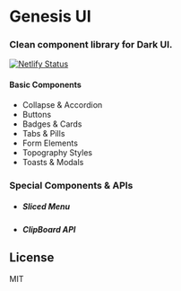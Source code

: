 # Genesis UI
### Clean component library for Dark UI.
[![Netlify Status](https://api.netlify.com/api/v1/badges/490c4247-3db1-4897-bbeb-31a4a05a2982/deploy-status)](https://app.netlify.com/sites/genesis-ui/deploys)

#### Basic Components
- Collapse & Accordion
- Buttons
- Badges & Cards
- Tabs & Pills
- Form Elements
- Topography Styles
- Toasts & Modals

### Special Components & APIs
- ##### Sliced Menu
- ##### ClipBoard API

## License
MIT

